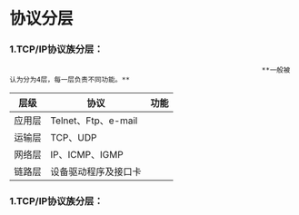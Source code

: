 # 协议分层

### 1.TCP/IP协议族分层：

                                                                  **一般被认为分为4层，每一层负责不同功能。**

| 层级 | 协议 | 功能 |
| --- | --- | --- |
| 应用层 | Telnet、Ftp、e-mail |  |
| 运输层 | TCP、UDP |  |
| 网络层 | IP、ICMP、IGMP |  |
| 链路层 | 设备驱动程序及接口卡 |  |

### 1.TCP/IP协议族分层：






